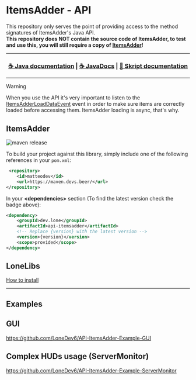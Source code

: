 # ItemsAdder - API
This repository only serves the point of providing access to the method signatures of ItemsAdder's Java API.<br>
**This repository does NOT contain the source code of ItemsAdder, to test and use this, you will still require a copy of [ItemsAdder](https://www.spigotmc.org/resources/itemsadder.73355/)!**<br>

<hr>
<h3 align="center">
<a href="https://itemsadder.devs.beer/developers/java-api">☕ Java documentation</a> | <a href="https://lonedev6.github.io/API-ItemsAdder/">☕ JavaDocs</a>  | <a href="https://itemsadder.devs.beer/developers/skript-api">📓 Skript documentation</a>
</h3>
<hr> 

> [!WARNING]  
> When you use the API it's very important to listen to the [ItemsAdderLoadDataEvent](https://github.com/LoneDev6/API-ItemsAdder/blob/master/src/main/java/dev/lone/itemsadder/api/Events/ItemsAdderLoadDataEvent.java) event in order to make sure items are correctly loaded before accessing them.
> ItemsAdder loading is async, that's why.


## ItemsAdder
![maven release](https://img.shields.io/badge/dynamic/xml?url=https%3A%2F%2Fmaven.devs.beer%2Fdev%2Flone%2Fapi-itemsadder%2Fmaven-metadata.xml&query=%2F%2Fmetadata%2Fversioning%2Frelease&style=for-the-badge&label=API%20version
)

To build your project against this library, simply include one of the following references in your `pom.xml`:

```xml
 <repository>
    <id>matteodev</id>
    <url>https://maven.devs.beer/</url>
</repository>
```

In your **&lt;dependencies&gt;** section (To find the latest version check the badge above):
```xml
<dependency>
    <groupId>dev.lone</groupId>
    <artifactId>api-itemsadder</artifactId>
    <!-- Replace {version} with the latest version -->
    <version>{version}</version>
    <scope>provided</scope>
</dependency>
```

## LoneLibs
[How to install](https://github.com/JavaPlugins/LoneLibs)

---

## Examples

## GUI
https://github.com/LoneDev6/API-ItemsAdder-Example-GUI

## Complex HUDs usage (ServerMonitor)
https://github.com/LoneDev6/API-ItemsAdder-Example-ServerMonitor
